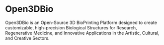 # Open3DBio
Open3DBio is an Open-Source 3D BioPrinting Platform designed to create customizable, high-precision Biological Structures for Research, Regenerative Medicine, and Innovative Applications in the Artistic, Cultural, and Creative Sectors.

